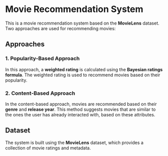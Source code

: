 # Movie Recommendation System

This is a movie recommendation system based on the **MovieLens** dataset. Two approaches are used for recommending movies:

## Approaches

### 1. Popularity-Based Approach
In this approach, a **weighted rating** is calculated using the **Bayesian ratings formula**. The weighted rating is used to recommend movies based on their popularity.

### 2. Content-Based Approach
In the content-based approach, movies are recommended based on their **genre** and **release year**. This method suggests movies that are similar to the ones the user has already interacted with, based on these attributes.

## Dataset
The system is built using the **MovieLens** dataset, which provides a collection of movie ratings and metadata.
